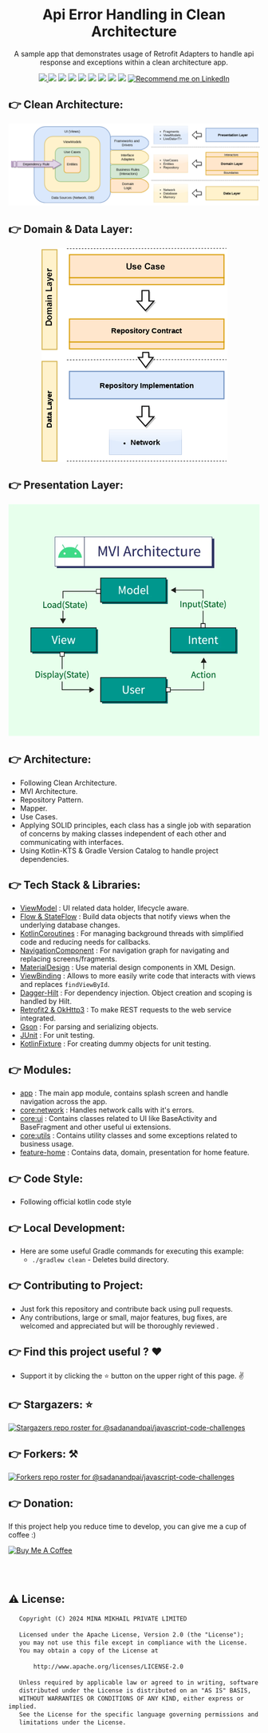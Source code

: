 <h1 align="center">
Api Error Handling in Clean Architecture 
</h1>

<p align="center">
A sample app that demonstrates usage of Retrofit Adapters to handle api response and exceptions within a clean architecture app.
</p>

<div align="center">
<a name="code_factor" href="https://www.codefactor.io/repository/github/mina-mikhail/Network-Error-Handling">
  <img src="https://www.codefactor.io/repository/github/mina-mikhail/Network-Error-Handling/badge?style=for-the-badge">
</a>  
<a name="platform">
  <img src="https://img.shields.io/badge/Platform-Android-success?style=for-the-badge">
</a>
<a name="language">
  <img src="https://img.shields.io/badge/Language-Kotlin---?style=for-the-badge">
</a>
<a name="stars">
  <img src="https://img.shields.io/github/stars/Mina-Mikhail/Network-Error-Handling?style=for-the-badge"></a>
<a name="forks">
  <img src="https://img.shields.io/github/forks/Mina-Mikhail/Network-Error-Handling?logoColor=green&style=for-the-badge">
</a>
<a name="contributions">
  <img src="https://img.shields.io/github/contributors/Mina-Mikhail/Network-Error-Handling?logoColor=green&style=for-the-badge">
</a>
<a name="last_commit">
  <img src="https://img.shields.io/github/last-commit/Mina-Mikhail/Network-Error-Handling?style=for-the-badge">
</a>
<a name="issues">
  <img src="https://img.shields.io/github/issues-raw/Mina-Mikhail/Network-Error-Handling?style=for-the-badge">
</a>
<a name="license">
  <img src="https://img.shields.io/github/license/sadanandpai/javascript-code-challenges?style=for-the-badge">
</a>
<a name="linked_in" href="https://www.linkedin.com/in/minasamirgerges/">
  <img src="https://img.shields.io/badge/Support-Recommed%2FEndorse%20me%20on%20Linkedin-yellow?style=for-the-badge&logo=linkedin" alt="Recommend me on LinkedIn"/>
</a>
</div>


:point_right: Clean Architecture:
-----------------
<div align="center">
<img src="https://github.com/Mina-Mikhail/Network-Error-Handling/blob/master/images/img_architecture.png">
</div>


:point_right: Domain & Data Layer:
-----------------
<div align="center">
<img src="https://github.com/Mina-Mikhail/Network-Error-Handling/blob/master/images/img_data_layer.png">
</div>


:point_right: Presentation Layer:
-----------------
<div align="center">
<img src="https://github.com/Mina-Mikhail/Network-Error-Handling/blob/master/images/img_ui_layer.png">
</div>


:point_right: Architecture:
-----------------
- Following Clean Architecture.
- MVI Architecture.
- Repository Pattern.
- Mapper.
- Use Cases.
- Applying SOLID principles, each class has a single job with separation of concerns by making classes independent
  of each other and communicating with interfaces.
- Using Kotlin-KTS & Gradle Version Catalog to handle project dependencies.


:point_right: Tech Stack & Libraries:
-----------------
- [ViewModel](https://developer.android.com/topic/libraries/architecture/viewmodel) : UI related data holder, lifecycle aware.
- [Flow & StateFlow](https://developer.android.com/kotlin/flow) : Build data objects that notify views when the underlying database changes.
- [KotlinCoroutines](https://developer.android.com/kotlin/coroutines) : For managing background threads with simplified code and reducing needs for callbacks.
- [NavigationComponent](https://developer.android.com/guide/navigation) : For navigation graph for navigating and replacing screens/fragments.
- [MaterialDesign](https://m2.material.io/develop/android) : Use material design components in XML Design.
- [ViewBinding](https://developer.android.com/topic/libraries/view-binding) : Allows to more easily write code that interacts with views and replaces ```findViewById```.
- [Dagger-Hilt](https://developer.android.com/training/dependency-injection/hilt-android) : For dependency injection. Object creation and scoping is handled by Hilt.
- [Retrofit2 & OkHttp3](https://square.github.io/retrofit/) : To make REST requests to the web service integrated.
- [Gson](https://github.com/google/gson) : For parsing and serializing objects.
- [JUnit](https://developer.android.com/training/testing/local-tests) : For unit testing.
- [KotlinFixture](https://github.com/Mina-Mikhail/kotlinFixture) : For creating dummy objects for unit testing.


:point_right: Modules:
-----------------
- [app](https://github.com/Mina-Mikhail/Network-Error-Handling/tree/main/app) : The main app module, contains splash screen and handle navigation across the app.
- [core:network](https://github.com/Mina-Mikhail/Network-Error-Handling/tree/main/core/network) : Handles network calls with it's errors.
- [core:ui](https://github.com/Mina-Mikhail/Network-Error-Handling/tree/main/core/ui) : Contains classes related to UI like BaseActivity and BaseFragment and other useful ui extensions.
- [core:utils](https://github.com/Mina-Mikhail/Network-Error-Handling/tree/main/core/utils) : Contains utility classes and some exceptions related to business usage.
- [feature-home](https://github.com/Mina-Mikhail/Network-Error-Handling/tree/main/feature-home) : Contains data, domain, presentation for home feature.


:point_right: Code Style:
-----------
- Following official kotlin code style


:point_right: Local Development:
-----------
- Here are some useful Gradle commands for executing this example:
  - `./gradlew clean` - Deletes build directory.


:point_right: Contributing to Project:
-----------
- Just fork this repository and contribute back using pull requests.
- Any contributions, large or small, major features, bug fixes, are welcomed and appreciated but
  will be thoroughly reviewed .


:point_right: Find this project useful ? :heart:
-----------
- Support it by clicking the :star: button on the upper right of this page. :v:


:point_right: Stargazers: :star:
-----------
[![Stargazers repo roster for @sadanandpai/javascript-code-challenges](https://reporoster.com/stars/Mina-Mikhail/Network-Error-Handling)](https://github.com/Mina-Mikhail/Network-Error-Handling/stargazers)


:point_right: Forkers: :hammer_and_pick:
-----------
[![Forkers repo roster for @sadanandpai/javascript-code-challenges](https://reporoster.com/forks/Mina-Mikhail/Network-Error-Handling)](https://github.com/Mina-Mikhail/Network-Error-Handling/network/members)


:point_right: Donation:
-----------
If this project help you reduce time to develop, you can give me a cup of coffee :)

<a href="https://www.buymeacoffee.com/mina.mikhail" target="_blank"><img src="https://bmc-cdn.nyc3.digitaloceanspaces.com/BMC-button-images/custom_images/orange_img.png" alt="Buy Me A Coffee" style="height: auto !important;width: auto !important;" ></a>

<br>
<br>

:warning: License:
--------

```
   Copyright (C) 2024 MINA MIKHAIL PRIVATE LIMITED

   Licensed under the Apache License, Version 2.0 (the "License");
   you may not use this file except in compliance with the License.
   You may obtain a copy of the License at

       http://www.apache.org/licenses/LICENSE-2.0

   Unless required by applicable law or agreed to in writing, software
   distributed under the License is distributed on an "AS IS" BASIS,
   WITHOUT WARRANTIES OR CONDITIONS OF ANY KIND, either express or implied.
   See the License for the specific language governing permissions and
   limitations under the License.
```
